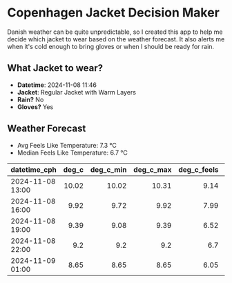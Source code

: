 
# Copenhagen Jacket Decision Maker

Danish weather can be quite unpredictable, so I created this app to help me decide which jacket to wear based on the weather forecast. 
It also alerts me when it's cold enough to bring gloves or when I should be ready for rain.

## What Jacket to wear?

- **Datetime**: 2024-11-08 11:46
- **Jacket**: Regular Jacket with Warm Layers
- **Rain?** No
- **Gloves?** Yes

## Weather Forecast
- Avg Feels Like Temperature: 7.3 °C
- Median Feels Like Temperature: 6.7 °C

| datetime_cph     |   deg_c |   deg_c_min |   deg_c_max |   deg_c_feels | weather   | wind   | rain   |
|:-----------------|--------:|------------:|------------:|--------------:|:----------|:-------|:-------|
| 2024-11-08 13:00 |   10.02 |       10.02 |       10.31 |          9.14 | Clouds    | Low    | None   |
| 2024-11-08 16:00 |    9.92 |        9.72 |        9.92 |          7.99 | Clouds    | Low    | None   |
| 2024-11-08 19:00 |    9.39 |        9.08 |        9.39 |          6.52 | Clouds    | Medium | None   |
| 2024-11-08 22:00 |    9.2  |        9.2  |        9.2  |          6.7  | Clouds    | Low    | None   |
| 2024-11-09 01:00 |    8.65 |        8.65 |        8.65 |          6.05 | Clouds    | Low    | None   |
        